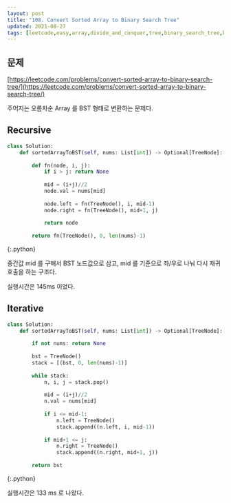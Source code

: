 ```yaml
---
layout: post
title: "108. Convert Sorted Array to Binary Search Tree"
updated: 2021-08-27
tags: [leetcode,easy,array,divide_and_conquer,tree,binary_search_tree,binary_tree]
---
```


## 문제

[https://leetcode.com/problems/convert-sorted-array-to-binary-search-tree/](https://leetcode.com/problems/convert-sorted-array-to-binary-search-tree/)

주어지는 오름차순 Array 를 BST 형태로 변환하는 문제다.

## Recursive

```py
class Solution:
    def sortedArrayToBST(self, nums: List[int]) -> Optional[TreeNode]:
        
        def fn(node, i, j):
            if i > j: return None
            
            mid = (i+j)//2
            node.val = nums[mid]
            
            node.left = fn(TreeNode(), i, mid-1) 
            node.right = fn(TreeNode(), mid+1, j)
        
            return node
        
        return fn(TreeNode(), 0, len(nums)-1)
```
{:.python}

중간값 mid 를 구해서 BST 노드값으로 삼고, mid 를 기준으로 좌/우로 나눠 다시 재귀호출을 하는 구조다.

실행시간은 145ms 이었다.

## Iterative

```py
class Solution:
    def sortedArrayToBST(self, nums: List[int]) -> Optional[TreeNode]:
        
        if not nums: return None
        
        bst = TreeNode()
        stack = [(bst, 0, len(nums)-1)]
        
        while stack:
            n, i, j = stack.pop()
            
            mid = (i+j)//2
            n.val = nums[mid]
            
            if i <= mid-1:
                n.left = TreeNode()
                stack.append((n.left, i, mid-1))
                
            if mid+1 <= j:
                n.right = TreeNode()
                stack.append((n.right, mid+1, j))
                
        return bst
```
{:.python}

실행시간은 133 ms 로 나왔다.